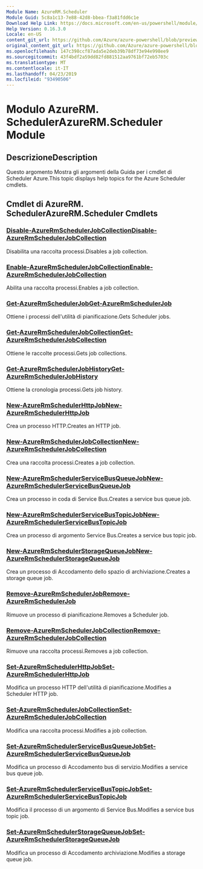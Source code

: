 ```yaml
---
Module Name: AzureRM.Scheduler
Module Guid: 5c8a1c13-7e88-42d8-bbea-f3a81fdd6c1e
Download Help Link: https://docs.microsoft.com/en-us/powershell/module/azurerm.scheduler
Help Version: 0.16.3.0
Locale: en-US
content_git_url: https://github.com/Azure/azure-powershell/blob/preview/src/ResourceManager/Scheduler/Commands.Scheduler/help/AzureRM.Scheduler.md
original_content_git_url: https://github.com/Azure/azure-powershell/blob/preview/src/ResourceManager/Scheduler/Commands.Scheduler/help/AzureRM.Scheduler.md
ms.openlocfilehash: 147c398ccf87ada5e2deb39b78df73e94e998ee9
ms.sourcegitcommit: 43f4bdf2a59dd82fd881512aa9761bf72eb5703c
ms.translationtype: MT
ms.contentlocale: it-IT
ms.lasthandoff: 04/23/2019
ms.locfileid: "93490506"
---
```

# <span data-ttu-id="3117d-101">Modulo AzureRM. Scheduler</span><span class="sxs-lookup"><span data-stu-id="3117d-101">AzureRM.Scheduler Module</span></span>
## <span data-ttu-id="3117d-102">Descrizione</span><span class="sxs-lookup"><span data-stu-id="3117d-102">Description</span></span>
<span data-ttu-id="3117d-103">Questo argomento Mostra gli argomenti della Guida per i cmdlet di Scheduler Azure.</span><span class="sxs-lookup"><span data-stu-id="3117d-103">This topic displays help topics for the Azure Scheduler cmdlets.</span></span>

## <span data-ttu-id="3117d-104">Cmdlet di AzureRM. Scheduler</span><span class="sxs-lookup"><span data-stu-id="3117d-104">AzureRM.Scheduler Cmdlets</span></span>
### [<span data-ttu-id="3117d-105">Disable-AzureRmSchedulerJobCollection</span><span class="sxs-lookup"><span data-stu-id="3117d-105">Disable-AzureRmSchedulerJobCollection</span></span>](Disable-AzureRmSchedulerJobCollection.md)
<span data-ttu-id="3117d-106">Disabilita una raccolta processi.</span><span class="sxs-lookup"><span data-stu-id="3117d-106">Disables a job collection.</span></span>

### [<span data-ttu-id="3117d-107">Enable-AzureRmSchedulerJobCollection</span><span class="sxs-lookup"><span data-stu-id="3117d-107">Enable-AzureRmSchedulerJobCollection</span></span>](Enable-AzureRmSchedulerJobCollection.md)
<span data-ttu-id="3117d-108">Abilita una raccolta processi.</span><span class="sxs-lookup"><span data-stu-id="3117d-108">Enables a job collection.</span></span>

### [<span data-ttu-id="3117d-109">Get-AzureRmSchedulerJob</span><span class="sxs-lookup"><span data-stu-id="3117d-109">Get-AzureRmSchedulerJob</span></span>](Get-AzureRmSchedulerJob.md)
<span data-ttu-id="3117d-110">Ottiene i processi dell'utilità di pianificazione.</span><span class="sxs-lookup"><span data-stu-id="3117d-110">Gets Scheduler jobs.</span></span>

### [<span data-ttu-id="3117d-111">Get-AzureRmSchedulerJobCollection</span><span class="sxs-lookup"><span data-stu-id="3117d-111">Get-AzureRmSchedulerJobCollection</span></span>](Get-AzureRmSchedulerJobCollection.md)
<span data-ttu-id="3117d-112">Ottiene le raccolte processi.</span><span class="sxs-lookup"><span data-stu-id="3117d-112">Gets job collections.</span></span>

### [<span data-ttu-id="3117d-113">Get-AzureRmSchedulerJobHistory</span><span class="sxs-lookup"><span data-stu-id="3117d-113">Get-AzureRmSchedulerJobHistory</span></span>](Get-AzureRmSchedulerJobHistory.md)
<span data-ttu-id="3117d-114">Ottiene la cronologia processi.</span><span class="sxs-lookup"><span data-stu-id="3117d-114">Gets job history.</span></span>

### [<span data-ttu-id="3117d-115">New-AzureRmSchedulerHttpJob</span><span class="sxs-lookup"><span data-stu-id="3117d-115">New-AzureRmSchedulerHttpJob</span></span>](New-AzureRmSchedulerHttpJob.md)
<span data-ttu-id="3117d-116">Crea un processo HTTP.</span><span class="sxs-lookup"><span data-stu-id="3117d-116">Creates an HTTP job.</span></span>

### [<span data-ttu-id="3117d-117">New-AzureRmSchedulerJobCollection</span><span class="sxs-lookup"><span data-stu-id="3117d-117">New-AzureRmSchedulerJobCollection</span></span>](New-AzureRmSchedulerJobCollection.md)
<span data-ttu-id="3117d-118">Crea una raccolta processi.</span><span class="sxs-lookup"><span data-stu-id="3117d-118">Creates a job collection.</span></span>

### [<span data-ttu-id="3117d-119">New-AzureRmSchedulerServiceBusQueueJob</span><span class="sxs-lookup"><span data-stu-id="3117d-119">New-AzureRmSchedulerServiceBusQueueJob</span></span>](New-AzureRmSchedulerServiceBusQueueJob.md)
<span data-ttu-id="3117d-120">Crea un processo in coda di Service Bus.</span><span class="sxs-lookup"><span data-stu-id="3117d-120">Creates a service bus queue job.</span></span>

### [<span data-ttu-id="3117d-121">New-AzureRmSchedulerServiceBusTopicJob</span><span class="sxs-lookup"><span data-stu-id="3117d-121">New-AzureRmSchedulerServiceBusTopicJob</span></span>](New-AzureRmSchedulerServiceBusTopicJob.md)
<span data-ttu-id="3117d-122">Crea un processo di argomento Service Bus.</span><span class="sxs-lookup"><span data-stu-id="3117d-122">Creates a service bus topic job.</span></span>

### [<span data-ttu-id="3117d-123">New-AzureRmSchedulerStorageQueueJob</span><span class="sxs-lookup"><span data-stu-id="3117d-123">New-AzureRmSchedulerStorageQueueJob</span></span>](New-AzureRmSchedulerStorageQueueJob.md)
<span data-ttu-id="3117d-124">Crea un processo di Accodamento dello spazio di archiviazione.</span><span class="sxs-lookup"><span data-stu-id="3117d-124">Creates a storage queue job.</span></span>

### [<span data-ttu-id="3117d-125">Remove-AzureRmSchedulerJob</span><span class="sxs-lookup"><span data-stu-id="3117d-125">Remove-AzureRmSchedulerJob</span></span>](Remove-AzureRmSchedulerJob.md)
<span data-ttu-id="3117d-126">Rimuove un processo di pianificazione.</span><span class="sxs-lookup"><span data-stu-id="3117d-126">Removes a Scheduler job.</span></span>

### [<span data-ttu-id="3117d-127">Remove-AzureRmSchedulerJobCollection</span><span class="sxs-lookup"><span data-stu-id="3117d-127">Remove-AzureRmSchedulerJobCollection</span></span>](Remove-AzureRmSchedulerJobCollection.md)
<span data-ttu-id="3117d-128">Rimuove una raccolta processi.</span><span class="sxs-lookup"><span data-stu-id="3117d-128">Removes a job collection.</span></span>

### [<span data-ttu-id="3117d-129">Set-AzureRmSchedulerHttpJob</span><span class="sxs-lookup"><span data-stu-id="3117d-129">Set-AzureRmSchedulerHttpJob</span></span>](Set-AzureRmSchedulerHttpJob.md)
<span data-ttu-id="3117d-130">Modifica un processo HTTP dell'utilità di pianificazione.</span><span class="sxs-lookup"><span data-stu-id="3117d-130">Modifies a Scheduler HTTP job.</span></span>

### [<span data-ttu-id="3117d-131">Set-AzureRmSchedulerJobCollection</span><span class="sxs-lookup"><span data-stu-id="3117d-131">Set-AzureRmSchedulerJobCollection</span></span>](Set-AzureRmSchedulerJobCollection.md)
<span data-ttu-id="3117d-132">Modifica una raccolta processi.</span><span class="sxs-lookup"><span data-stu-id="3117d-132">Modifies a job collection.</span></span>

### [<span data-ttu-id="3117d-133">Set-AzureRmSchedulerServiceBusQueueJob</span><span class="sxs-lookup"><span data-stu-id="3117d-133">Set-AzureRmSchedulerServiceBusQueueJob</span></span>](Set-AzureRmSchedulerServiceBusQueueJob.md)
<span data-ttu-id="3117d-134">Modifica un processo di Accodamento bus di servizio.</span><span class="sxs-lookup"><span data-stu-id="3117d-134">Modifies a service bus queue job.</span></span>

### [<span data-ttu-id="3117d-135">Set-AzureRmSchedulerServiceBusTopicJob</span><span class="sxs-lookup"><span data-stu-id="3117d-135">Set-AzureRmSchedulerServiceBusTopicJob</span></span>](Set-AzureRmSchedulerServiceBusTopicJob.md)
<span data-ttu-id="3117d-136">Modifica il processo di un argomento di Service Bus.</span><span class="sxs-lookup"><span data-stu-id="3117d-136">Modifies a service bus topic job.</span></span>

### [<span data-ttu-id="3117d-137">Set-AzureRmSchedulerStorageQueueJob</span><span class="sxs-lookup"><span data-stu-id="3117d-137">Set-AzureRmSchedulerStorageQueueJob</span></span>](Set-AzureRmSchedulerStorageQueueJob.md)
<span data-ttu-id="3117d-138">Modifica un processo di Accodamento archiviazione.</span><span class="sxs-lookup"><span data-stu-id="3117d-138">Modifies a storage queue job.</span></span>

